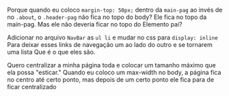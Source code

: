 Porque quando eu coloco `margin-top: 50px;` dentro da `main-pag`
ao invés de no `.about`, o `.header-pag` não fica no topo do body?
Ele fica no topo da main-pag. Mas ele não deveria ficar no topo do 
Elemento pai?


Adicionar no arquivo `NavBar` as `ul li` e mudar no css para `display: inline`
Para deixar esses links de navegação um ao lado do outro e se tornarem uma lista
Que é o que eles são.


Quero centralizar a minha página toda e colocar um tamanho máximo que ela possa "esticar."
Quando eu coloco um max-width no body, a página fica no centro até certo ponto, mas depois de um certo ponto ele fica para de ficar centralizado